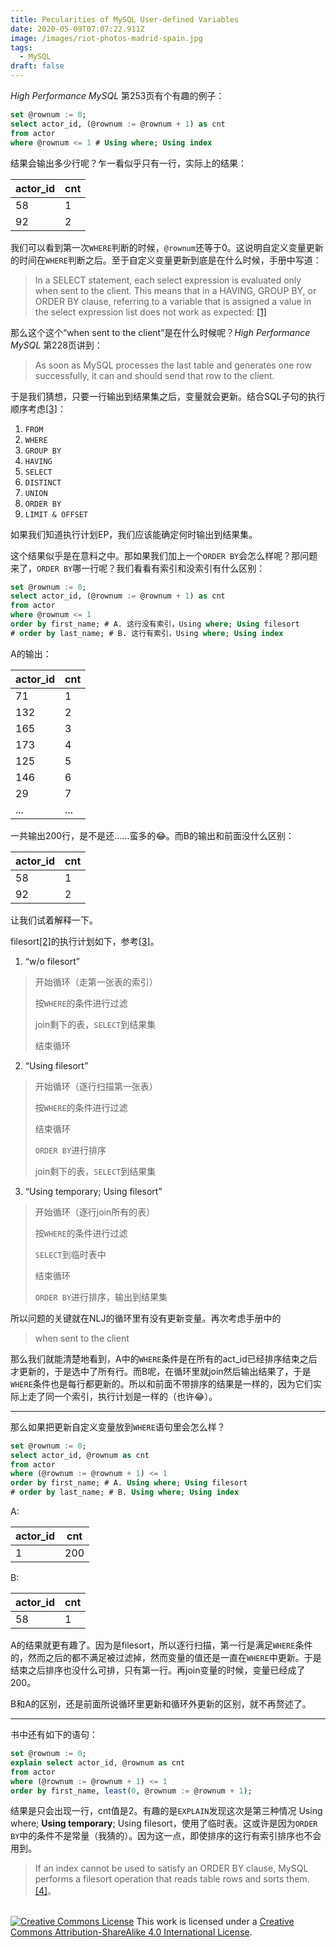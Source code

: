 ```yaml
---
title: Pecularities of MySQL User-defined Variables
date: 2020-05-09T07:07:22.911Z
image: /images/riot-photos-madrid-spain.jpg
tags:
  - MySQL
draft: false
---
```

*High Performance MySQL* 第253页有个有趣的例子：

```sql
set @rownum := 0;
select actor_id, (@rownum := @rownum + 1) as cnt
from actor
where @rownum <= 1 # Using where; Using index
```

结果会输出多少行呢？乍一看似乎只有一行，实际上的结果：

| actor_id | cnt
| --- | --- |
| 58 | 1 |
| 92 | 2 |

我们可以看到第一次`WHERE`判断的时候，`@rownum`还等于0。这说明自定义变量更新的时间在`WHERE`判断之后。至于自定义变量更新到底是在什么时候，手册中写道：

> In a SELECT statement, each select expression is evaluated only when sent to the client. This means that in a HAVING, GROUP BY, or ORDER BY clause, referring to a variable that is assigned a value in the select expression list does not work as expected: [\[1\]](https://dev.mysql.com/doc/refman/5.7/en/user-variables.html)

那么这个这个“when sent to the client”是在什么时候呢？*High Performance MySQL* 第228页讲到：

> As soon as MySQL processes the last table and generates one row successfully, it can and should send that row to the client.

于是我们猜想，只要一行输出到结果集之后，变量就会更新。结合SQL子句的执行顺序考虑[\[3\]](https://www.eversql.com/sql-order-of-operations-sql-query-order-of-execution/)：

1. `FROM`
2. `WHERE`
3. `GROUP BY`
4. `HAVING`
5. `SELECT`
6. `DISTINCT`
7. `UNION`
8. `ORDER BY`
9. `LIMIT & OFFSET`

如果我们知道执行计划EP，我们应该能确定何时输出到结果集。

这个结果似乎是在意料之中。那如果我们加上一个`ORDER BY`会怎么样呢？那问题来了，`ORDER BY`哪一行呢？我们看看有索引和没索引有什么区别：

```sql
set @rownum := 0;
select actor_id, (@rownum := @rownum + 1) as cnt
from actor
where @rownum <= 1
order by first_name; # A. 这行没有索引，Using where; Using filesort
# order by last_name; # B. 这行有索引，Using where; Using index
```

A的输出：

| actor_id | cnt
| --- | --- |
|71	|1
|132|2
|165|3
|173|4
|125|5
|146|6
|29	|7
|...|...

一共输出200行，是不是还……蛮多的😂。而B的输出和前面没什么区别：

| actor_id | cnt
| --- | --- |
| 58 | 1 |
| 92 | 2 |

让我们试着解释一下。

filesort[\[2\]](https://www.percona.com/blog/2009/03/05/what-does-using-filesort-mean-in-mysql/)的执行计划如下，参考[\[3\]](http://s.petrunia.net/blog/?p=24)。

1. “w/o filesort”
>开始循环（走第一张表的索引）
>
>按`WHERE`的条件进行过滤
>
>join剩下的表，`SELECT`到结果集
>
>结束循环

2. “Using filesort”
>开始循环（逐行扫描第一张表）
>
>按`WHERE`的条件进行过滤
>
>结束循环
>
>`ORDER BY`进行排序
>
>join剩下的表，`SELECT`到结果集

3. “Using temporary; Using filesort”
>开始循环（逐行join所有的表）
>
>按`WHERE`的条件进行过滤
>
>`SELECT`到临时表中
>
>结束循环
>
>`ORDER BY`进行排序，输出到结果集

所以问题的关键就在NLJ的循环里有没有更新变量。再次考虑手册中的
>when sent to the client

那么我们就能清楚地看到，A中的`WHERE`条件是在所有的act_id已经排序结束之后才更新的，于是选中了所有行。而B呢，在循环里就join然后输出结果了，于是`WHERE`条件也是每行都更新的。所以和前面不带排序的结果是一样的，因为它们实际上走了同一个索引，执行计划是一样的（也许😂）。

---

那么如果把更新自定义变量放到`WHERE`语句里会怎么样？

```sql
set @rownum := 0;
select actor_id, @rownum as cnt
from actor
where (@rownum := @rownum + 1) <= 1
order by first_name; # A. Using where; Using filesort
# order by last_name; # B. Using where; Using index
```

A:

| actor_id | cnt
| --- | --- |
| 1 | 200 |

B:

| actor_id | cnt
| --- | --- |
| 58 | 1 |

A的结果就更有趣了。因为是filesort，所以逐行扫描，第一行是满足`WHERE`条件的，然而之后的都不满足被过滤掉，然而变量的值还是一直在`WHERE`中更新。于是结束之后排序也没什么可排，只有第一行。再join变量的时候，变量已经成了200。

B和A的区别，还是前面所说循环里更新和循环外更新的区别，就不再赘述了。

---

书中还有如下的语句：

```sql
set @rownum := 0;
explain select actor_id, @rownum as cnt
from actor
where (@rownum := @rownum + 1) <= 1
order by first_name, least(0, @rownum := @rownum + 1);
```

结果是只会出现一行，cnt值是2。有趣的是`EXPLAIN`发现这次是第三种情况 Using where; **Using temporary**; Using filesort，使用了临时表。这或许是因为`ORDER BY`中的条件不是常量（我猜的）。因为这一点，即使排序的这行有索引排序也不会用到。

> If an index cannot be used to satisfy an ORDER BY clause, MySQL performs a filesort operation that reads table rows and sorts them.[\[4\]](https://dev.mysql.com/doc/refman/8.0/en/order-by-optimization.html)。

<br />
<a rel="license" href="http://creativecommons.org/licenses/by-sa/4.0/"><img alt="Creative Commons License" style="border-width:0" src="https://i.creativecommons.org/l/by-sa/4.0/88x31.png" /></a>
This work is licensed under a <a rel="license" href="http://creativecommons.org/licenses/by-sa/4.0/">Creative Commons Attribution-ShareAlike 4.0 International License</a>.